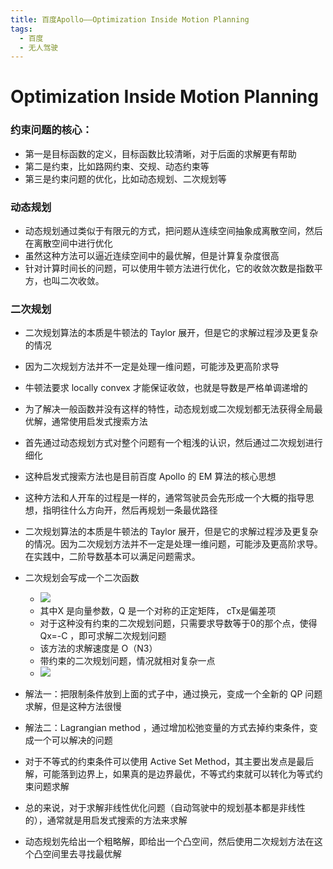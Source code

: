 ```yaml
---
title: 百度Apollo——Optimization Inside Motion Planning
tags:
  - 百度
  - 无人驾驶
---
```


# Optimization Inside Motion Planning

### 约束问题的核心：

- 第一是目标函数的定义，目标函数比较清晰，对于后面的求解更有帮助
- 第二是约束，比如路网约束、交规、动态约束等
- 第三是约束问题的优化，比如动态规划、二次规划等

### 动态规划

- 动态规划通过类似于有限元的方式，把问题从连续空间抽象成离散空间，然后在离散空间中进行优化
- 虽然这种方法可以逼近连续空间中的最优解，但是计算复杂度很高
- 针对计算时间长的问题，可以使用牛顿方法进行优化，它的收敛次数是指数平方，也叫二次收敛。

### 二次规划

- 二次规划算法的本质是牛顿法的 Taylor 展开，但是它的求解过程涉及更复杂的情况
- 因为二次规划方法并不一定是处理一维问题，可能涉及更高阶求导
- 牛顿法要求 locally convex 才能保证收敛，也就是导数是严格单调递增的
- 为了解决一般函数并没有这样的特性，动态规划或二次规划都无法获得全局最优解，通常使用启发式搜索方法
- 首先通过动态规划方式对整个问题有一个粗浅的认识，然后通过二次规划进行细化
- 这种启发式搜索方法也是目前百度 Apollo 的 EM 算法的核心思想
- 这种方法和人开车的过程是一样的，通常驾驶员会先形成一个大概的指导思想，指明往什么方向开，然后再规划一条最优路径
- 二次规划算法的本质是牛顿法的 Taylor 展开，但是它的求解过程涉及更复杂的情况。因为二次规划方法并不一定是处理一维问题，可能涉及更高阶求导。在实践中，二阶导数基本可以满足问题需求。
- 二次规划会写成一个二次函数
  - ![](\JODE-HRK.github.io\assets\image\二次规划的二次函数.jpg)
  - 其中X 是向量参数，Q 是一个对称的正定矩阵， cTx是偏差项
  - 对于这种没有约束的二次规划问题，只需要求导数等于0的那个点，使得 Qx=-C ，即可求解二次规划问题
  - 该方法的求解速度是 O（N3）
  - 带约束的二次规划问题，情况就相对复杂一点
  - ![](\JODE-HRK.github.io\assets\image\带约束的二次规划问题.jpg)

- 解法一：把限制条件放到上面的式子中，通过换元，变成一个全新的 QP 问题求解，但是这种方法很慢
- 解法二：Lagrangian method ，通过增加松弛变量的方式去掉约束条件，变成一个可以解决的问题
- 对于不等式的约束条件可以使用 Active Set Method，其主要出发点是最后解，可能落到边界上，如果真的是边界最优，不等式约束就可以转化为等式约束问题求解
- 总的来说，对于求解非线性优化问题（自动驾驶中的规划基本都是非线性的），通常就是用启发式搜索的方法来求解
- 动态规划先给出一个粗略解，即给出一个凸空间，然后使用二次规划方法在这个凸空间里去寻找最优解